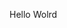 Hello Wolrd












































































































































































































































































































































































































































































































































































































































































































































































































































































































































































































































































































































































































































































































































































































































































































































































































































































































































































































































































































































































































































































































































































































































































































































































































































































































































































































































































































































































































































































































































































































































































































































































































































































































































































































































































































































































































































































































































































































































































































































































































































































































































































































































































































































































































































































































































































































































































































































































































































































































































































































































































































































































































































